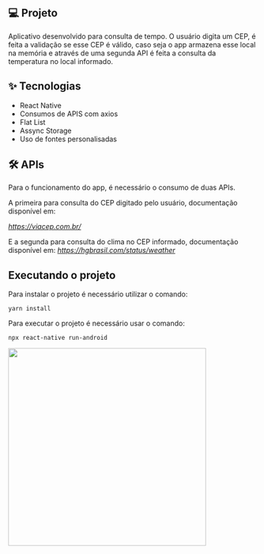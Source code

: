 ## 💻 Projeto

Aplicativo desenvolvido para consulta de tempo. O usuário digita um CEP, é feita a validação se esse CEP é válido, caso seja o app armazena esse local na memória e através de uma segunda API é feita a consulta da temperatura no local informado.
## ✨ Tecnologias
 - React Native
 - Consumos de APIS com axios
 - Flat List
 - Assync Storage
 - Uso de fontes personalisadas
## :hammer_and_wrench: APIs
Para o funcionamento do app, é necessário o consumo de duas APIs.

A primeira para consulta do CEP digitado pelo usuário, documentação disponível em: 

*https://viacep.com.br/*

E a segunda para consulta do clima no CEP informado, documentação disponível em:
*https://hgbrasil.com/status/weather*

## Executando o projeto

Para instalar o projeto é necessário utilizar o comando:
```
yarn install
```
Para executar o projeto é necessário usar o comando:
```
npx react-native run-android
```

<img src="https://user-images.githubusercontent.com/59378841/150879239-0f8bb83f-f425-4210-951a-26f5b59d0692.gif" width="400" />
